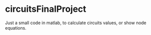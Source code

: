 # circuitsFinalProject
Just a small code in matlab, to calculate circuits values, or show node equations.
